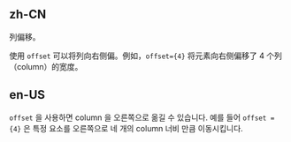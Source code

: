 ## zh-CN

列偏移。

使用 `offset` 可以将列向右侧偏。例如，`offset={4}` 将元素向右侧偏移了 4 个列（column）的宽度。

## en-US

`offset` 을 사용하면 column 을 오른쪽으로 옮길 수 있습니다. 예를 들어 `offset = {4}` 은 특정 요소를 오른쪽으로 네 개의 column 너비 만큼 이동시킵니다.
